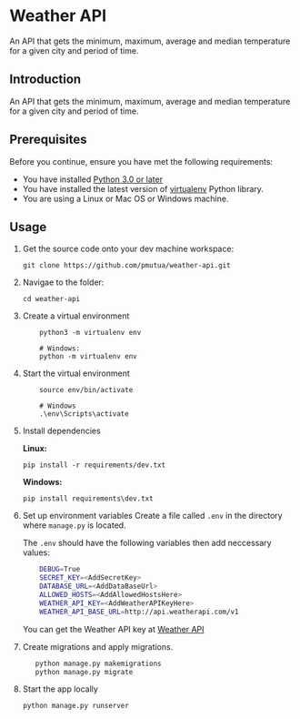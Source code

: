 # Weather API

An API that gets the minimum, maximum, average and median temperature for a given city and period of time.

## Introduction

An API that gets the minimum, maximum, average and median temperature for a given city and period of time.

## Prerequisites

Before you continue, ensure you have met the following requirements:

- You have installed [Python 3.0 or later](https://www.python.org/)
- You have installed the latest version of [virtualenv](https://pypi.org/project/virtualenv/) Python library.
- You are using a Linux or Mac OS or Windows machine.

## Usage

1. Get the source code onto your dev machine workspace:

   `git clone https://github.com/pmutua/weather-api.git`

2. Navigae to the folder:

   `cd weather-api`

3. Create a virtual environment

   ```# Linux/MacOS:
       python3 -m virtualenv env

       # Windows:
       python -m virtualenv env
   ```

4. Start the virtual environment

   ```# Linux/MacOS
       source env/bin/activate

       # Windows
       .\env\Scripts\activate
   ```

5. Install dependencies

   **Linux:**

   `pip install -r requirements/dev.txt`

   **Windows:**

   `pip install requirements\dev.txt`

6. Set up environment variables
   Create a file called `.env` in the directory where `manage.py` is located.

   The `.env` should have the following variables then add neccessary values:

   ```bash
       DEBUG=True
       SECRET_KEY=<AddSecretKey>
       DATABASE_URL=<AddDataBaseUrl>
       ALLOWED_HOSTS=<AddAllowedHostsHere>
       WEATHER_API_KEY=<AddWeatherAPIKeyHere>
       WEATHER_API_BASE_URL=http://api.weatherapi.com/v1
   ```

   You can get the Weather API key at [Weather API](https://www.weatherapi.com/docs/)

7. Create migrations and apply migrations.

   ```bash
      python manage.py makemigrations
      python manage.py migrate
   ```

8. Start the app locally

   `python manage.py runserver`
